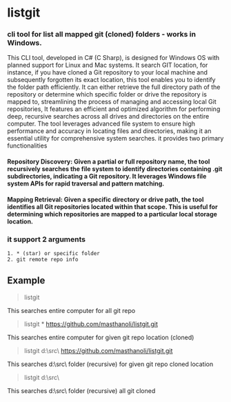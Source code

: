 # listgit

### cli tool for list all mapped git (cloned) folders - works in Windows.
This CLI tool, developed in C# (C Sharp), is designed for Windows OS with planned support for Linux and Mac systems. It search GIT location, for instance, if you have cloned a Git repository to your local machine and subsequently forgotten its exact location, this tool enables you to identify the folder path efficiently. It can either retrieve the full directory path of the repository or determine which specific folder or drive the repository is mapped to, streamlining the process of managing and accessing local Git repositories,  It features an efficient and optimized algorithm for performing deep, recursive searches across all drives and directories on the entire computer. The tool leverages advanced file system to ensure high performance and accuracy in locating files and directories, making it an essential utility for comprehensive system searches. it provides two primary functionalities

#### Repository Discovery: Given a partial or full repository name, the tool recursively searches the file system to identify directories containing .git subdirectories, indicating a Git repository. It leverages Windows file system APIs for rapid traversal and pattern matching.
#### Mapping Retrieval: Given a specific directory or drive path, the tool identifies all Git repositories located within that scope. This is useful for determining which repositories are mapped to a particular local storage location.

### it support 2 arguments

```
1. * (star) or specific folder
2. git remote repo info
```

## Example

> listgit

This searches entire computer for all git repo

> listgit * https://github.com/masthanoli/listgit.git

This searches entire computer for given git repo location (cloned)

> listgit d:\\src\\ https://github.com/masthanoli/listgit.git

This searches d:\\src\\ folder (recursive) for given git repo cloned location

> listgit d:\\src\\

This searches d:\\src\\ folder (recursive) all git cloned
